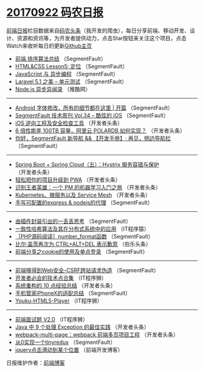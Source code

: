 # [20170922 码农日报](http://hao.caibaojian.com/date/2017/09/22)

[前端日报](http://caibaojian.com/c/news)栏目数据来自[码农头条](http://hao.caibaojian.com/)（我开发的爬虫），每日分享前端、移动开发、设计、资源和资讯等，为开发者提供动力，点击Star按钮来关注这个项目，点击Watch来收听每日的更新[Github主页](https://github.com/kujian/frontendDaily)
* [前端 排序算法总结](http://hao.caibaojian.com/51960.html) （SegmentFault）
* [HTML&amp;CSS Lesson5: 定位](http://hao.caibaojian.com/51957.html) （SegmentFault）
* [JavaScript 与 异步编程](http://hao.caibaojian.com/51959.html) （SegmentFault）
* [Laravel 5.1 之美 &#8211; 单元测试](http://hao.caibaojian.com/51958.html) （SegmentFault）
* [Node.js 异步异闻录](http://hao.caibaojian.com/51962.html) （推酷网）

***
* [Android 字体修改，所有的细节都在这里 | 开篇](http://hao.caibaojian.com/51955.html) （SegmentFault）
* [SegmentFault 技术周刊 Vol.34 &#8211; 酷炫的 iOS](http://hao.caibaojian.com/51956.html) （SegmentFault）
* [iOS 逆向工程及安全检查工具](http://hao.caibaojian.com/52002.html) （开发者头条）
* [6 倍性能差 100TB 容量，阿里云 POLARDB 如何实现？](http://hao.caibaojian.com/52006.html) （开发者头条）
* [你好，SegmentFault 新导航 &amp;&amp; 【开发手册】; 再见，侧边导航栏](http://hao.caibaojian.com/51970.html) （SegmentFault）

***
* [Spring Boot + Spring Cloud（五）：Hystrix 服务容错与保护](http://hao.caibaojian.com/52007.html) （开发者头条）
* [轻松把你的项目升级到 PWA](http://hao.caibaojian.com/52008.html) （开发者头条）
* [识别王者英雄：一个 PM 的机器学习入门之旅](http://hao.caibaojian.com/51998.html) （开发者头条）
* [Kubernetes、微服务以及 Service Mesh](http://hao.caibaojian.com/52009.html) （开发者头条）
* [手写可配置的express &amp; nodejs的代理](http://hao.caibaojian.com/51973.html) （SegmentFault）

***
* [由插件封装引出的一丢丢思考](http://hao.caibaojian.com/51977.html) （SegmentFault）
* [一致性哈希算法及其在分布式系统中的应用](http://hao.caibaojian.com/52036.html) （IT程序猿）
* [［PHP源码阅读］number_format函数](http://hao.caibaojian.com/51980.html) （SegmentFault）
* [比尔·盖茨再次为 CTRL+ALT+DEL 表示歉意](http://hao.caibaojian.com/52037.html) （伯乐头条）
* [前端分享之cookie的使用及单点登录](http://hao.caibaojian.com/51981.html) （SegmentFault）

***
* [前端够得到Web安全&#8211;CSRF跨站请求伪造](http://hao.caibaojian.com/51971.html) （SegmentFault）
* [开发者必会的技术点合集](http://hao.caibaojian.com/52038.html) （IT程序狮）
* [系统重构的 10 点经验总结](http://hao.caibaojian.com/51997.html) （开发者头条）
* [手机管家iPhoneX的适配总结](http://hao.caibaojian.com/51972.html) （SegmentFault）
* [Youku-HTML5-Player](http://hao.caibaojian.com/52039.html) （IT程序狮）

***
* [前端面试题 V2.0](http://hao.caibaojian.com/52040.html) （IT程序狮）
* [Java 中 9 个处理 Exception 的最佳实践](http://hao.caibaojian.com/51999.html) （开发者头条）
* [webpack-multi-page：webpack 前端多页项目工程](http://hao.caibaojian.com/52010.html) （开发者头条）
* [从0实现一个tinyredux](http://hao.caibaojian.com/51974.html) （SegmentFault）
* [jquery点击滑动到某个位置](http://hao.caibaojian.com/52042.html) （前端开发博客）

日报维护作者：[前端博客](http://caibaojian.com/) 